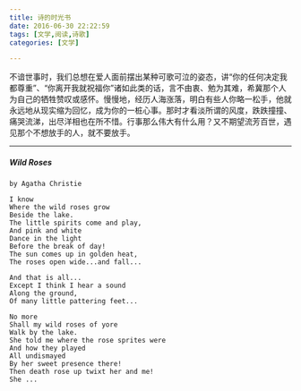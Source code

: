 ```yaml
---
title: 诗的时光书
date: 2016-06-30 22:22:59
tags: [文学,阅读,诗歌]
categories: [文学]

---
```


不谙世事时，我们总想在爱人面前摆出某种可歌可泣的姿态，讲“你的任何决定我都尊重”、“你离开我就祝福你”诸如此类的话，言不由衷、勉为其难，希冀那个人为自己的牺牲赞叹或感怀。慢慢地，经历人海涨落，明白有些人你略一松手，他就永远地从现实缩为回忆，成为你的一桩心事。那时才看淡所谓的风度，跌跌撞撞、痛哭流涕，出尽洋相也在所不惜。行事那么伟大有什么用？又不期望流芳百世，遇见那个不想放手的人，就不要放手。

<!-- more -->

----

##### Wild Roses

```
by Agatha Christie

I know
Where the wild roses grow
Beside the lake.
The little spirits come and play,
And pink and white
Dance in the light
Before the break of day!
The sun comes up in golden heat,
The roses open wide...and fall...

And that is all...
Except I think I hear a sound
Along the ground,
Of many little pattering feet...

No more
Shall my wild roses of yore
Walk by the lake.
She told me where the rose sprites were
And how they played
All undismayed
By her sweet presence there!
Then death rose up twixt her and me!
She ...
```
